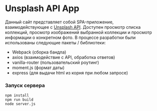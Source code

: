 # Unsplash API App

Данный сайт представляет собой SPA-приложение, взаимодействующее с [Unsplash API](https://unsplash.com/developers). Доступен просмотр списка коллекций, просмотр изображений выбранной коллекции и просмотр информации о конкретном фото.
В процессе разработки были использованы следующие пакеты / библиотеки:

* Webpack (сборка бандла)
* axios (взаимодействие с API, обработка ответов)
* vanilla-router (пользовательский роутинг)
* moment.js (формат даты)
* express (для выдачи html из корня при любом запросе)

### Запуск сервера
```
npm install
npm run build
node server.js
```
